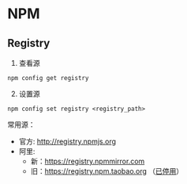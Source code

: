 # NPM

## Registry

1. 查看源

```shell
npm config get registry
```

2. 设置源

```shell
npm config set registry <registry_path>
```

常用源：

- 官方: http://registry.npmjs.org
- 阿里:
  - 新：https://registry.npmmirror.com
  - 旧：https://registry.npm.taobao.org （[已停用](https://zhuanlan.zhihu.com/p/465424728?spm=a2c6h.24755359.0.0.6d444dccftj8l4)）
